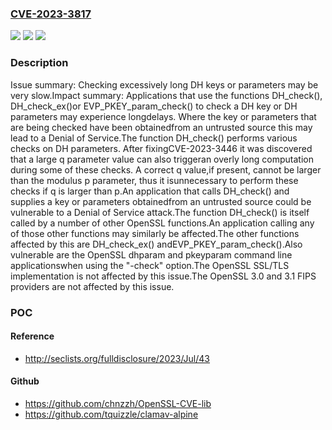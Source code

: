 ### [CVE-2023-3817](https://cve.mitre.org/cgi-bin/cvename.cgi?name=CVE-2023-3817)
![](https://img.shields.io/static/v1?label=Product&message=OpenSSL&color=blue)
![](https://img.shields.io/static/v1?label=Version&message=3.1.0%3C%203.1.2%20&color=brighgreen)
![](https://img.shields.io/static/v1?label=Vulnerability&message=Excessive%20Iteration&color=brighgreen)

### Description

Issue summary: Checking excessively long DH keys or parameters may be very slow.Impact summary: Applications that use the functions DH_check(), DH_check_ex()or EVP_PKEY_param_check() to check a DH key or DH parameters may experience longdelays. Where the key or parameters that are being checked have been obtainedfrom an untrusted source this may lead to a Denial of Service.The function DH_check() performs various checks on DH parameters. After fixingCVE-2023-3446 it was discovered that a large q parameter value can also triggeran overly long computation during some of these checks. A correct q value,if present, cannot be larger than the modulus p parameter, thus it isunnecessary to perform these checks if q is larger than p.An application that calls DH_check() and supplies a key or parameters obtainedfrom an untrusted source could be vulnerable to a Denial of Service attack.The function DH_check() is itself called by a number of other OpenSSL functions.An application calling any of those other functions may similarly be affected.The other functions affected by this are DH_check_ex() andEVP_PKEY_param_check().Also vulnerable are the OpenSSL dhparam and pkeyparam command line applicationswhen using the "-check" option.The OpenSSL SSL/TLS implementation is not affected by this issue.The OpenSSL 3.0 and 3.1 FIPS providers are not affected by this issue.

### POC

#### Reference
- http://seclists.org/fulldisclosure/2023/Jul/43

#### Github
- https://github.com/chnzzh/OpenSSL-CVE-lib
- https://github.com/tquizzle/clamav-alpine

